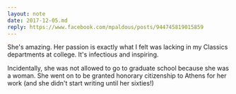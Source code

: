 ```yaml
---
layout: note
date: 2017-12-05.md
reply: https://www.facebook.com/mpaldous/posts/944745819015859
---
```


She's amazing. Her passion is exactly what I felt was lacking in my Classics departments at college. It's infectious and inspiring.

Incidentally, she was not allowed to go to graduate school because she was a woman. She went on to be granted honorary citizenship to Athens for her work (and she didn't start writing until her sixties!)
